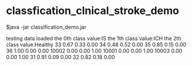 # classfication_clnical_stroke_demo

$java -jar classification_demo.jar

testing data loaded
the 0th class value:IS
the 1th class value:ICH
the 2th class value:Healthy
33      0.67    0.33    0.00
34      0.48    0.52    0.00
35      0.85    0.15    0.00
36      1.00    0.00    0.00
10002   0.00    0.00    1.00
10001   0.00    0.00    1.00
10003   0.00    0.00    1.00
31      0.91    0.09    0.00
32      0.82    0.18    0.00
